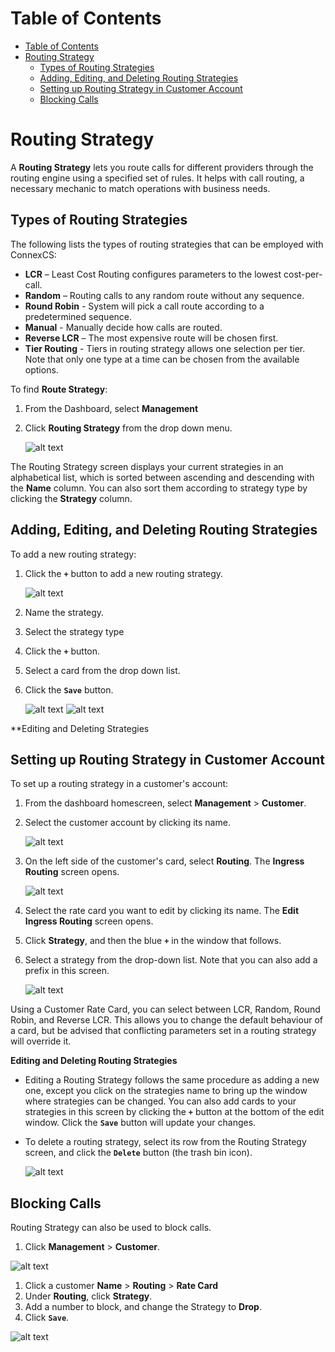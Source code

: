 # Table of Contents


- [Table of Contents](#table-of-contents)
- [Routing Strategy](#routing-strategy)
    - [Types of Routing Strategies](#types-of-routing-strategies)
    - [Adding, Editing, and Deleting Routing Strategies](#adding-editing-and-deleting-routing-strategies)
    - [Setting up Routing Strategy in Customer Account](#setting-up-routing-strategy-in-customer-account)
    - [Blocking Calls](#blocking-calls)


# Routing Strategy


A **Routing Strategy** lets you route calls for different providers through the routing engine using a specified set of rules. It helps with call routing, a necessary mechanic to match operations with business needs.


## Types of Routing Strategies
The following lists the types of routing strategies that can be employed with ConnexCS:


* **LCR** – Least Cost Routing configures parameters to the lowest cost-per-call.
* **Random** – Routing calls to any random route without any sequence.
* **Round Robin** - System will pick a call route according to a predetermined sequence.
* **Manual** - Manually decide how calls are routed.
* **Reverse LCR** – The most expensive route will be chosen first.
* **Tier Routing**  -  Tiers in routing strategy allows one selection per tier.
	Note that only one type at a time can be chosen from the available options.


To find **Route Strategy**:
1. From the Dashboard, select **Management** 
2. Click **Routing Strategy** from the drop down menu.


   ![alt text][routing-dashboard-new]


The Routing Strategy screen displays your current strategies in an alphabetical list, which is sorted between ascending and descending with the **Name** column. You can also sort them according to strategy type by clicking the **Strategy** column.


## Adding, Editing, and Deleting Routing Strategies
To add a new routing strategy:
1. Click the **`+`** button to add a new routing strategy.


   ![alt text][routing-strategy1]


2. Name the strategy.
3. Select the strategy type
4. Click the **`+`** button.
5. Select a card from the drop down list.
6. Click the **`Save`** button.


   ![alt text][routing-strategy2]
   ![alt text][routing-strategy3]


**Editing and Deleting Strategies
 
## Setting up Routing Strategy in Customer Account
To set up a routing strategy in a customer's account:
1. From the dashboard homescreen, select **Management** > **Customer**.
2. Select the customer account by clicking its name.


   ![alt text][routing-strategy4]


3. On the left side of the customer's card, select **Routing**.  The **Ingress Routing** screen opens.


   ![alt text][routing-strategy5]


4. Select the rate card you want to edit by clicking its name.  The **Edit Ingress Routing** screen opens.
5. Click **Strategy**, and then the blue **`+`** in the window that follows.
6. Select a strategy from the drop-down list.  Note that you can also add a prefix in this screen.

   ![alt text][routing-strategy6]

Using a Customer Rate Card, you can select between LCR, Random, Round Robin, and Reverse LCR.
This allows you to change the default behaviour of a card, but be advised that conflicting parameters set in a routing strategy will override it.

**Editing and Deleting Routing Strategies**

* Editing a Routing Strategy follows the same procedure as adding a new one, except you click on the strategies name to bring up the window where strategies can be changed.  You can also add cards to your strategies in this screen by clicking the **`+`** button at the bottom of the edit window.  Click the **`Save`** button will update your changes.  
* To delete a routing strategy, select its row from the Routing Strategy screen, and click the **`Delete`** button (the trash bin icon).


   ![alt text][routing-strategy10]


## Blocking Calls

Routing Strategy can also be used to block calls. 

1. Click **Management** > **Customer**.


![alt text][Blocking-Calls-1]


1. Click a customer **Name** > **Routing** > **Rate Card**
2. Under **Routing**, click **Strategy**.
3. Add a number to block, and change the Strategy to **Drop**.
4. Click **`Save`**.


![alt text][Blocking-Calls-2]


[routing-dashboard-new]: https://raw.githubusercontent.com/digipigeon/connexcs-user-docs/master/new-images/86.png "routing-dashboard"


[routing-strategy1]: https://raw.githubusercontent.com/digipigeon/connexcs-user-docs/master/new-images/87.png "routing-strategy1"
[routing-strategy2]: https://raw.githubusercontent.com/digipigeon/connexcs-user-docs/master/new-images/88.png "routing-strategy2"
[routing-strategy3]: https://raw.githubusercontent.com/digipigeon/connexcs-user-docs/master/new-images/89.png "routing-strategy3"
[routing-strategy4]: https://raw.githubusercontent.com/digipigeon/connexcs-user-docs/master/new-images/90.png "routing-strategy4"
[routing-strategy5]: https://raw.githubusercontent.com/digipigeon/connexcs-user-docs/master/new-images/91.png "routing-strategy5"
[routing-strategy6]: https://raw.githubusercontent.com/digipigeon/connexcs-user-docs/master/new-images/92.png "routing-strategy6"
[routing-strategy7]: https://raw.githubusercontent.com/digipigeon/connexcs-user-docs/master/new-images/93.png "routing-strategy7"
[routing-strategy8]: https://raw.githubusercontent.com/digipigeon/connexcs-user-docs/master/new-images/94.png "routing-strategy8"
[routing-strategy9]: https://raw.githubusercontent.com/digipigeon/connexcs-user-docs/master/new-images/95.png "routing-strategy9"
[routing-strategy10]: https://raw.githubusercontent.com/digipigeon/connexcs-user-docs/master/new-images/96.png "routing-strategy10"




[blocking-calls-1]: https://raw.githubusercontent.com/digipigeon/connexcs-user-docs/master/new-images/97.png "Blocking-Calls-1"
[blocking-calls-2]: https://raw.githubusercontent.com/digipigeon/connexcs-user-docs/master/new-images/98.png "Blocking-Calls-2"


[edit-routing]: https://raw.githubusercontent.com/digipigeon/connexcs-user-docs/master/img/edit-routing.png "edit-routing"
[routing-strategy]: https://raw.githubusercontent.com/digipigeon/connexcs-user-docs/master/img/routing-strategy.png "routing-strategy"
[edit-routing-strategy]: https://raw.githubusercontent.com/digipigeon/connexcs-user-docs/master/img/edit-routing-strategy.png "edit-routing-strategy"


<!--stackedit_data:
eyJoaXN0b3J5IjpbNDY5Nzk2ODU3LDgxNTU5MzYyNywxMDUzNz
Y4MjcwLC0xNTMyOTI2MjI1LDk4MTYzMzI3MywtMTE1MDY4NjM4
MiwyNDQ4NDU2OTRdfQ==
-->